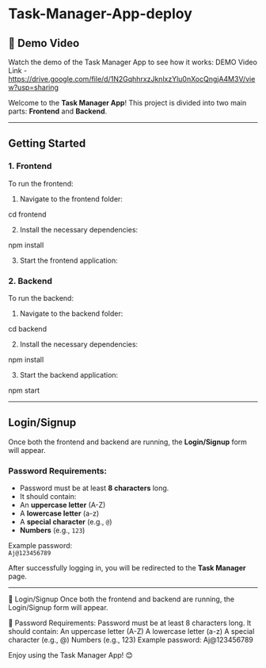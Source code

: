 ﻿# Task-Manager-App-deploy

## 🎥 Demo Video

Watch the demo of the Task Manager App to see how it works:
DEMO Video Link - https://drive.google.com/file/d/1N2GqhhrxzJknlxzYlu0nXocQngjA4M3V/view?usp=sharing


Welcome to the **Task Manager App**! This project is divided into two main parts: **Frontend** and **Backend**.

---

## Getting Started

### 1. Frontend

To run the frontend:

1. Navigate to the frontend folder:

cd frontend

2. Install the necessary dependencies:

npm install

3. Start the frontend application:


### 2. Backend

To run the backend:

1. Navigate to the backend folder:

cd backend

2. Install the necessary dependencies:

npm install

3. Start the backend application:

npm start


---

## Login/Signup

Once both the frontend and backend are running, the **Login/Signup** form will appear.

### Password Requirements:
- Password must be at least **8 characters** long.
- It should contain:
- An **uppercase letter** (A-Z)
- A **lowercase letter** (a-z)
- A **special character** (e.g., `@`)
- **Numbers** (e.g., `123`)

Example password:  
`Aj@123456789`

After successfully logging in, you will be redirected to the **Task Manager** page.

---
🔐 Login/Signup
Once both the frontend and backend are running, the Login/Signup form will appear.

📜 Password Requirements:
Password must be at least 8 characters long.
It should contain:
An uppercase letter (A-Z)
A lowercase letter (a-z)
A special character (e.g., @)
Numbers (e.g., 123)
Example password:
Aj@123456789

Enjoy using the Task Manager App! 😊


